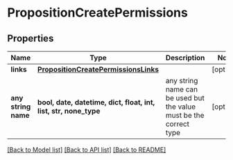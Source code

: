 # PropositionCreatePermissions


## Properties
Name | Type | Description | Notes
------------ | ------------- | ------------- | -------------
**links** | [**PropositionCreatePermissionsLinks**](PropositionCreatePermissionsLinks.md) |  | [optional] 
**any string name** | **bool, date, datetime, dict, float, int, list, str, none_type** | any string name can be used but the value must be the correct type | [optional]

[[Back to Model list]](../README.md#documentation-for-models) [[Back to API list]](../README.md#documentation-for-api-endpoints) [[Back to README]](../README.md)


